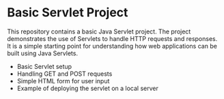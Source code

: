 # Basic Servlet Project

This repository contains a basic Java Servlet project. The project demonstrates the use of Servlets to handle HTTP requests and responses.
It is a simple starting point for understanding how web applications can be built using Java Servlets.


- Basic Servlet setup
- Handling GET and POST requests
- Simple HTML form for user input
- Example of deploying the servlet on a local server

  

